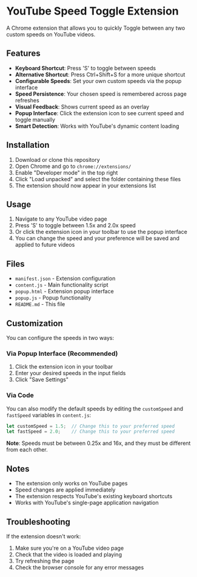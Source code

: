 # YouTube Speed Toggle Extension

A Chrome extension that allows you to quickly Toggle between any two custom speeds on YouTube videos.

## Features

- **Keyboard Shortcut**: Press 'S' to toggle between speeds
- **Alternative Shortcut**: Press Ctrl+Shift+S for a more unique shortcut
- **Configurable Speeds**: Set your own custom speeds via the popup interface
- **Speed Persistence**: Your chosen speed is remembered across page refreshes
- **Visual Feedback**: Shows current speed as an overlay
- **Popup Interface**: Click the extension icon to see current speed and toggle manually
- **Smart Detection**: Works with YouTube's dynamic content loading

## Installation

1. Download or clone this repository
2. Open Chrome and go to `chrome://extensions/`
3. Enable "Developer mode" in the top right
4. Click "Load unpacked" and select the folder containing these files
5. The extension should now appear in your extensions list

## Usage

1. Navigate to any YouTube video page
2. Press 'S' to toggle between 1.5x and 2.0x speed
3. Or click the extension icon in your toolbar to use the popup interface
4. You can change the speed and your preference will be saved and applied to future videos

## Files

- `manifest.json` - Extension configuration
- `content.js` - Main functionality script
- `popup.html` - Extension popup interface
- `popup.js` - Popup functionality
- `README.md` - This file

## Customization

You can configure the speeds in two ways:

### Via Popup Interface (Recommended)
1. Click the extension icon in your toolbar
2. Enter your desired speeds in the input fields
3. Click "Save Settings"

### Via Code
You can also modify the default speeds by editing the `customSpeed` and `fastSpeed` variables in `content.js`:

```javascript
let customSpeed = 1.5;  // Change this to your preferred speed
let fastSpeed = 2.0;    // Change this to your preferred speed
```

**Note**: Speeds must be between 0.25x and 16x, and they must be different from each other.

## Notes

- The extension only works on YouTube pages
- Speed changes are applied immediately
- The extension respects YouTube's existing keyboard shortcuts
- Works with YouTube's single-page application navigation

## Troubleshooting

If the extension doesn't work:
1. Make sure you're on a YouTube video page
2. Check that the video is loaded and playing
3. Try refreshing the page
4. Check the browser console for any error messages 
